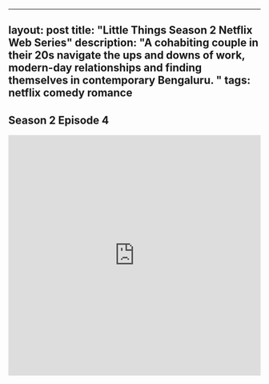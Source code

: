 
---
layout: post
title: "Little Things Season 2 Netflix Web Series"
description: "A cohabiting couple in their 20s navigate the ups and downs of work, modern-day relationships and finding themselves in contemporary Bengaluru. "
tags: netflix comedy romance
---

## Season 2 Episode 4

<div class="responsive-container">
<iframe src="https://drive.google.com/file/d/1XDGGqq6RCtAONtDrKEmnu6SVxNxrwI6H/preview" frameborder="0" marginwidth="0" marginheight="0" scrolling="NO" width="100%" height="480" allowfullscreen></iframe>
<div style="width: 80px; height: 80px; position: absolute; opacity: 0; right: 0px; top: 0px;"> </div></div>